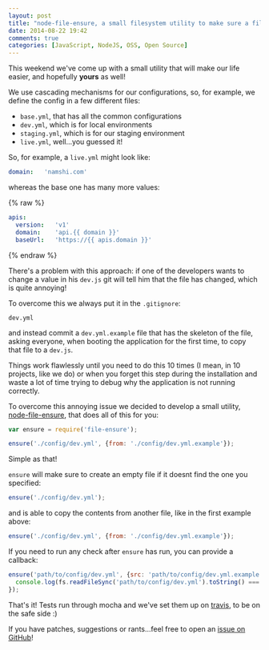 ```yaml
---
layout: post
title: "node-file-ensure, a small filesystem utility to make sure a file is there"
date: 2014-08-22 19:42
comments: true
categories: [JavaScript, NodeJS, OSS, Open Source]
---
```


This weekend we've come up with a small utility
that will make our life easier, and hopefully **yours**
as well!

<!-- more -->

We use cascading mechanisms for our configurations, so, for
example, we define the config in a few different files:

* `base.yml`, that has all the common configurations
* `dev.yml`, which is for local environments
* `staging.yml`, which is for our staging environment
* `live.yml`, well...you guessed it!

So, for example, a `live.yml` might look like:

``` yaml
domain:   'namshi.com'
```

whereas the base one has many more values:

{% raw %}
``` yaml
apis:
  version:   'v1'
  domain:    'api.{{ domain }}'
  baseUrl:   'https://{{ apis.domain }}'
```
{% endraw %}

There's a problem with this approach: if one of the developers
wants to change a value in his `dev.js` git will tell him that
the file has changed, which is quite annoying!

To overcome this we always put it in the `.gitignore`:

```
dev.yml
```

and instead commit a `dev.yml.example` file that has the
skeleton of the file, asking everyone, when booting the application
for the first time, to copy that file to a `dev.js`.

Things work flawlessly until you need to do this 10 times
(I mean, in 10 projects, like we do) or when you forget this step
during the installation and waste a lot of time trying to debug why
the application is not running correctly.

To overcome this annoying issue we decided to develop a small utility,
[node-file-ensure](https://github.com/namshi/node-file-ensure), that
does all of this for you:

``` javascript
var ensure = require('file-ensure');

ensure('./config/dev.yml', {from: './config/dev.yml.example'});
```

Simple as that!

`ensure` will make sure to create an empty file if it doesnt find
the one you specified:

``` javascript
ensure('./config/dev.yml');
```

and is able to copy the contents from another file,
like in the first example above:

``` javascript
ensure('./config/dev.yml', {from: './config/dev.yml.example'});
```

If you need to run any check after `ensure` has run,
you can provide a callback:

``` javascript
ensure('path/to/config/dev.yml', {src: 'path/to/config/dev.yml.example'}, function(err){
  console.log(fs.readFileSync('path/to/config/dev.yml').toString() === fs.readFileSync('path/to/config/dev.yml.example').toString());
});
```

That's it! Tests run through mocha and we've set them up
on [travis](https://travis-ci.org/namshi/node-file-ensure),
to be on the safe side :)

If you have patches, suggestions or rants...feel free to open
an [issue on GitHub](https://github.com/namshi/node-file-ensure/issues)!



